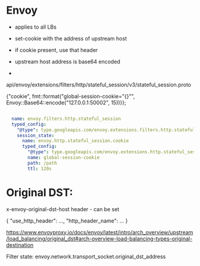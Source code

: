 # Envoy

- applies to all LBs

- set-cookie with the address of upstream host
- if cookie present, use that header
- upstream host address is base64 encoded
- 

  api/envoy/extensions/filters/http/stateful_session/v3/stateful_session.proto

{"cookie", fmt::format("global-session-cookie=\"{}\"",
Envoy::Base64::encode("127.0.0.1:50002", 15))}};


```yaml

  name: envoy.filters.http.stateful_session
  typed_config:
    "@type": type.googleapis.com/envoy.extensions.filters.http.stateful_session.v3.StatefulSession
    session_state:
      name: envoy.http.stateful_session.cookie
      typed_config:
        "@type": type.googleapis.com/envoy.extensions.http.stateful_session.cookie.v3.CookieBasedSessionState
        name: global-session-cookie
        path: /path
        ttl: 120s
```

# Original DST:

x-envoy-original-dst-host header  - can be set

{
"use_http_header": ...,
"http_header_name": ...
}


https://www.envoyproxy.io/docs/envoy/latest/intro/arch_overview/upstream/load_balancing/original_dst#arch-overview-load-balancing-types-original-destination

Filter state: 
envoy.network.transport_socket.original_dst_address

